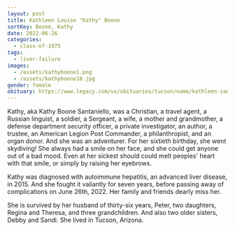 ```yaml
---
layout: post
title: Kathleen Louise "Kathy" Boone
sortKey: Boone, Kathy
date: 2022-06-26
categories:
  - class-of-1975
tags:
  - liver-failure
images:
  - /assets/kathyboone1.png
  - /assets/kathyboone10.jpg
gender: female
obituary: https://www.legacy.com/us/obituaries/tucson/name/kathleen-santaniello-obituary?id=37091369
---
```

Kathy, aka Kathy Boone Santaniello, was a Christian, a travel agent, a Russian linguist, a soldier, a Sergeant, a wife, a mother and grandmother, a defense department security officer, a private investigator, an author, a trustee, an American Legion Post Commander, a philanthropist, and an organ donor. And she was an adventurer. For her sixtieth birthday, she went skydiving! She always had a smile on her face, and she could get anyone out of a bad mood. Even at her sickest should could melt peoples' heart with that smile, or simply by raising her eyebrows.

Kathy was diagnosed with autoimmune hepatitis, an advanced liver disease, in 2015. And she fought it valiantly for seven years, before passing away of complications on June 26th, 2022. Her family and friends dearly miss her.

She is survived by her husband of thirty-six years, Peter, two daughters, Regina and Theresa, and three grandchildren. And also two older sisters, Debby and Sandi. She lived in Tucson, Arizona.